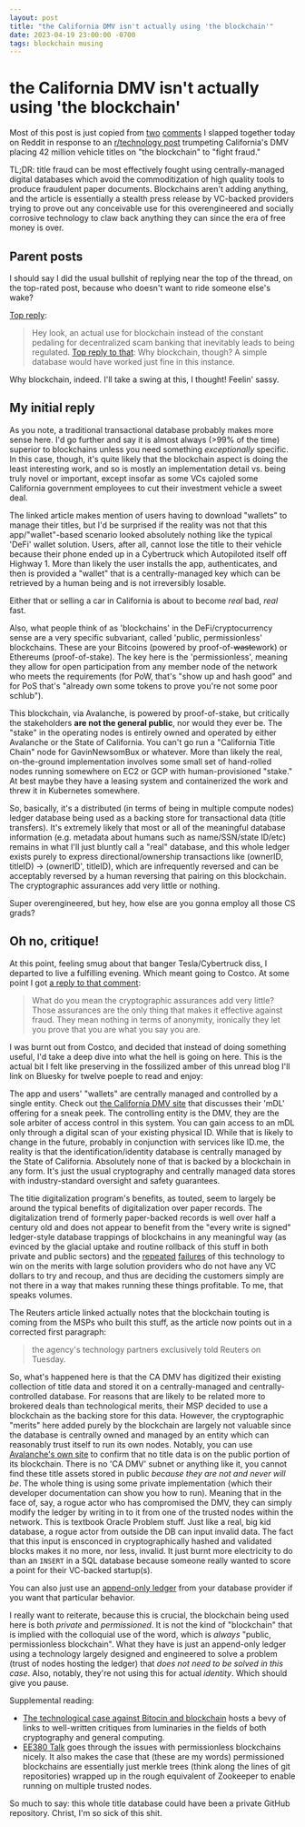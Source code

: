 ```yaml
---
layout: post
title: "the California DMV isn't actually using 'the blockchain'"
date: 2023-04-19 23:00:00 -0700
tags: blockchain musing
---
```


# the California DMV isn't actually using 'the blockchain'

Most of this post is just copied from [two](https://www.reddit.com/r/technology/comments/1ehly72/comment/lg1foql/) [comments](https://www.reddit.com/r/technology/comments/1ehly72/comment/lg3l1ko/) I slapped together today on Reddit in response to an [r/technology post](https://www.reddit.com/r/technology/comments/1ehly72/california_dmv_puts_42_million_car_titles_on/) trumpeting California's DMV placing 42 million vehicle titles on "the blockchain" to "fight fraud."

TL;DR: title fraud can be most effectively fought using centrally-managed digital databases which avoid the commoditization of high quality tools to produce fraudulent paper documents. Blockchains aren't adding anything, and the article is essentially a stealth press release by VC-backed providers trying to prove out any conceivable use for this overengineered and socially corrosive technology to claw back anything they can since the era of free money is over.

## Parent posts

I should say I did the usual bullshit of replying near the top of the thread, on the top-rated post, because who doesn't want to ride someone else's wake?

[Top reply](https://www.reddit.com/r/technology/comments/1ehly72/comment/lg0aqat/):
> Hey look, an actual use for blockchain instead of the constant pedaling for decentralized scam banking that inevitably leads to being regulated.
[Top reply to that](https://www.reddit.com/r/technology/comments/1ehly72/comment/lg0s5i4/):
> Why blockchain, though? A simple database would have worked just fine in this instance.

Why blockchain, indeed. I'll take a swing at this, I thought! Feelin' sassy.

## My initial reply

As you note, a traditional transactional database probably makes more sense here. I'd go further and say it is almost always (>99% of the time) superior to blockchains unless you need something *exceptionally* specific. In this case, though, it's quite likely that the blockchain aspect is doing the least interesting work, and so is mostly an implementation detail vs. being truly novel or important, except insofar as some VCs cajoled some California government employees to cut their investment vehicle a sweet deal.

The linked article makes mention of users having to download "wallets" to manage their titles, but I'd be surprised if the reality was not that this app/"wallet"-based scenario looked absolutely nothing like the typical 'DeFi' wallet solution. Users, after all, cannot lose the title to their vehicle because their phone ended up in a Cybertruck which Autopiloted itself off Highway 1. More than likely the user installs the app, authenticates, and then is provided a "wallet" that is a centrally-managed key which can be retrieved by a human being and is not irreversibly losable.

Either that or selling a car in California is about to become *real* bad, *real* fast.

Also, what people think of as 'blockchains' in the DeFi/cryptocurrency sense are a very specific subvariant, called 'public, permissionless' blockchains. These are your Bitcoins (powered by proof-of-~~waste~~work) or Ethereums (proof-of-stake). The key here is the 'permissionless', meaning they allow for open participation from any member node of the network who meets the requirements (for PoW, that's "show up and hash good" and for PoS that's "already own some tokens to prove you're not some poor schlub").

This blockchain, via Avalanche, is powered by proof-of-stake, but critically the stakeholders **are not the general public**, nor would they ever be. The "stake" in the operating nodes is entirely owned and operated by either Avalanche or the State of California. You can't go run a "California Title Chain" node for GavinNewsomBux or whatever. More than likely the real, on-the-ground implementation involves some small set of hand-rolled nodes running somewhere on EC2 or GCP with human-provisioned "stake." At best maybe they have a leasing system and containerized the work and threw it in Kubernetes somewhere.

So, basically, it's a distributed (in terms of being in multiple compute nodes) ledger database being used as a backing store for transactional data (title transfers). It's extremely likely that most or all of the meaningful database information (e.g. metadata about humans such as name/SSN/state ID/etc) remains in what I'll just bluntly call a "real" database, and this whole ledger exists purely to express directional/ownership transactions like (ownerID, titleID) -> (ownerID', titleID), which are infrequently reversed and can be acceptably reversed by a human reversing that pairing on this blockchain. The cryptographic assurances add very little or nothing.

Super overengineered, but hey, how else are you gonna employ all those CS grads?

## Oh no, critique!

At this point, feeling smug about that banger Tesla/Cybertruck diss, I departed to live a fulfilling evening. Which meant going to Costco. At some point I got [a reply to that comment](https://www.reddit.com/r/technology/comments/1ehly72/comment/lg3d1wu/):
> What do you mean the cryptographic assurances add very little? Those assurances are the only thing that makes it effective against fraud. They mean nothing in terms of anonymity, ironically they let you prove that you are what you say you are. 

I was burnt out from Costco, and decided that instead of doing something useful, I'd take a deep dive into what the hell is going on here. This is the actual bit I felt like preserving in the fossilized amber of this unread blog I'll link on Bluesky for twelve poeple to read and enjoy:

The app and users' "wallets" are centrally managed and controlled by a single entity. Check out [the California DMV site](https://qr.dmv.ca.gov/portal/ca-dmv-wallet/mdl-faqs/) that discusses their 'mDL' offering for a sneak peek. The controlling entity is the DMV, they are the sole arbiter of access control in this system. You can gain access to an mDL only through a digital scan of your existing physical ID. While that is likely to change in the future, probably in conjunction with services like ID.me, the reality is that the identification/identity database is centrally managed by the State of California. Absolutely none of that is backed by a blockchain in any form. It's just the usual cryptography and centrally managed data stores with industry-standard oversight and safety guarantees.

The titie digitalization program's benefits, as touted, seem to largely be around the typical benefits of digitalization over paper records. The digitalization trend of formerly paper-backed records is well over half a century old and does not appear to benefit from the "every write is signed" ledger-style database trappings of blockchains in any meaningful way (as evinced by the glacial uptake and routine rollback of this stuff in both private and public sectors) and the [repeated](https://www.zdnet.com/finance/blockchain/microsoft-is-shutting-down-its-azure-blockchain-service/) [failures](https://www.infoq.com/news/2024/07/aws-kill-qldb/) of this technology to win on the merits with large solution providers who do not have any VC dollars to try and recoup, and thus are deciding the customers simply are not there in a way that makes running these things profitable. To me, that speaks volumes.

The Reuters article linked actually notes that the blockchain touting is coming from the MSPs who built this stuff, as the article now points out in a corrected first paragraph:
> the agency's technology partners exclusively told Reuters on Tuesday.

So, what's happened here is that the CA DMV has digitized their existing collection of title data and stored it on a centrally-managed and centrally-controlled database. For reasons that are likely to be related more to brokered deals than technological merits, their MSP decided to use a blockchain as the backing store for this data. However, the cryptographic "merits" here added purely by the blockchain are largely not valuable since the database is centrally owned and managed by an entity which can reasonably trust itself to run its own nodes. Notably, you can use [Avalanche's own site](https://subnets.avax.network/subnets) to confirm that no title data is on the public portion of its blockchain. There is no 'CA DMV' subnet or anything like it, you cannot find these title assets stored in public *because they are not and never will be*. The whole thing is using some private implementation (which their developer documentation can show you how to run). Meaning that in the face of, say, a rogue actor who has compromised the DMV, they can simply modify the ledger by writing in to it from one of the trusted nodes within the network. This is textbook Oracle Problem stuff. Just like a real, big kid database, a rogue actor from outside the DB can input invalid data. The fact that this input is ensconced in cryptographically hashed and validated blocks makes it no more, nor less, invalid. It just burnt more electricity to do than an `INSERT` in a SQL database because someone really wanted to score a point for their VC-backed startup(s).

You can also just use an [append-only ledger](https://learn.microsoft.com/en-us/sql/relational-databases/security/ledger/ledger-overview?view=sql-server-ver16) from your database provider if you want that particular behavior.

I really want to reiterate, because this is crucial, the blockchain being used here is both *private* and *permissioned*. It is not the kind of "blockchain" that is implied with the colloquial use of the word, which is *always* "public, permissionless blockchain". What they have is just an append-only ledger using a technology largely designed and engineered to solve a problem (trust of nodes hosting the ledger) that *does not need to be solved in this case*. Also, notably, they're not using this for actual *identity*. Which should give you pause.

Supplemental reading:
- [The technological case against Bitocin and blockchain](https://lukeplant.me.uk/blog/posts/the-technological-case-against-bitcoin-and-blockchain/) hosts a bevy of links to well-written critiques from luminaries in the fields of both cryptography and general computing.
- [EE380 Talk](https://blog.dshr.org/2022/02/ee380-talk.html) goes through the issues with permissionless blockchains nicely. It also makes the case that (these are my words) permissioned blockchains are essentially just merkle trees (think along the lines of git repositories) wrapped up in the rough equivalent of Zookeeper to enable running on multiple trusted nodes.

So much to say: this whole title database could have been a private GitHub repository. Christ, I'm so sick of this shit.